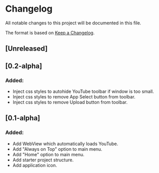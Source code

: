 # Changelog
All notable changes to this project will be documented in this file.

The format is based on [Keep a Changelog](http://keepachangelog.com/en/1.0.0/).

## [Unreleased]

## [0.2-alpha]
### Added:
- Inject css styles to autohide YouTube toolbar if window is too small.
- Inject css styles to remove App Select button from toolbar.
- Inject css styles to remove Upload button from toolbar.

## [0.1-alpha]
### Added:
- Add WebView which automatically loads YouTube.
- Add "Always on Top" option to main menu.
- Add "Home" option to main menu.
- Add starter project structure.
- Add application icon.
